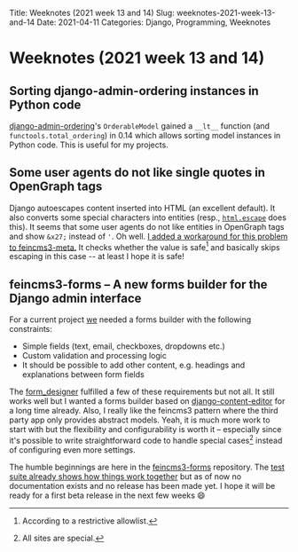 Title: Weeknotes (2021 week 13 and 14)
Slug: weeknotes-2021-week-13-and-14
Date: 2021-04-11
Categories: Django, Programming, Weeknotes

# Weeknotes (2021 week 13 and 14)

## Sorting django-admin-ordering instances in Python code

[django-admin-ordering](https://github.com/matthiask/django-admin-ordering/)'s `OrderableModel` gained a `__lt__` function (and `functools.total_ordering`) in 0.14 which allows sorting model instances in Python code. This is useful for my projects.

## Some user agents do not like single quotes in OpenGraph tags

Django autoescapes content inserted into HTML (an excellent default). It also converts some special characters into entities (resp., [`html.escape`](https://docs.python.org/3/library/html.html) does this). It seems that some user agents do not like entities in OpenGraph tags and show `&x27;` instead of `'`. Oh well. [I added a workaround for this problem to feincms3-meta.](https://github.com/matthiask/feincms3-meta/commit/c2524581f29ff0cbf2d1e7af419f6f943685a296) It checks whether the value is safe[^1] and basically skips escaping in this case -- at least I hope it is safe!

## feincms3-forms – A new forms builder for the Django admin interface

For a current project [we](https://feinheit.ch/) needed a forms builder with the following constraints:

- Simple fields (text, email, checkboxes, dropdowns etc.)
- Custom validation and processing logic
- It should be possible to add other content, e.g. headings and explanations between form fields

The [form_designer](https://github.com/feincms/form_designer) fulfilled a few of these requirements but not all. It still works well but I wanted a forms builder based on [django-content-editor](https://github.com/matthiask/django-content-editor) for a long time already. Also, I really like the feincms3 pattern where the third party app only provides abstract models. Yeah, it is much more work to start with but the flexibility and configurability is worth it – especially since it's possible to write straightforward code to handle special cases[^2] instead of configuring even more settings.

The humble beginnings are here in the [feincms3-forms](https://github.com/matthiask/feincms3-forms/) repository. The [test suite already shows how things work together](https://github.com/matthiask/feincms3-forms/tree/main/tests/testapp) but as of now no documentation exists and no release has been made yet. I hope it will be ready for a first beta release in the next few weeks 😄

[^1]: According to a restrictive allowlist.
[^2]: All sites are special.
